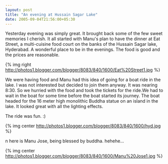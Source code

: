 ```yaml
---
layout: post
title: "An evening at Hussain Sagar Lake"
date: 2005-09-04T21:56:00+05:30
---
```


Yesterday evening was simply great. It brought back some of the few sweet memories I cherish. It all started with Manu's plan to have the dinner at Eat Street, a multi-cuisine food court on the banks of the Hussain Sagar lake, Hyderabad. A wonderful place to be in the evenings. The food is good and the prices are reasonable.

{% img right http://photos1.blogger.com/blogger/8083/840/1600/Eat%20Street1.jpg %}

We were having food and Manu had this idea of going for a boat ride in the lake. I was not interested but decided to join them anyway. It was nearing 8:30. So we hurried with the food and took the tickets for the ride.We had to wait in the boat for some time before the boat started its journey. The boat headed for the 16 meter high monolithic Buddha statue on an island in the lake. It looked great with all the lighting effects.

<!--more-->

The ride was fun.  :)

{% img center http://photos1.blogger.com/blogger/8083/840/1600/hyd.jpg %}

n here is Manu Jose, being blessed by buddha. hehehe...

{% img center http://photos1.blogger.com/blogger/8083/840/1600/Manu%20Jose1.jpg %}
